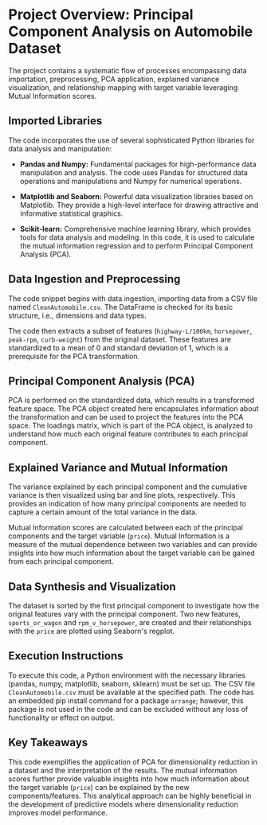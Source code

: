 # Project Overview: Principal Component Analysis on Automobile Dataset

The project contains a systematic flow of processes encompassing data importation, preprocessing, PCA application, explained variance visualization, and relationship mapping with target variable leveraging Mutual Information scores. 

## Imported Libraries
The code incorporates the use of several sophisticated Python libraries for data analysis and manipulation:

- **Pandas and Numpy:** Fundamental packages for high-performance data manipulation and analysis. The code uses Pandas for structured data operations and manipulations and Numpy for numerical operations.
  
- **Matplotlib and Seaborn:** Powerful data visualization libraries based on Matplotlib. They provide a high-level interface for drawing attractive and informative statistical graphics.
  
- **Scikit-learn:** Comprehensive machine learning library, which provides tools for data analysis and modeling. In this code, it is used to calculate the mutual information regression and to perform Principal Component Analysis (PCA).

## Data Ingestion and Preprocessing
The code snippet begins with data ingestion, importing data from a CSV file named `CleanAutomobile.csv`. The DataFrame is checked for its basic structure, i.e., dimensions and data types. 

The code then extracts a subset of features (`highway-L/100km`, `horsepower`, `peak-rpm`, `curb-weight`) from the original dataset. These features are standardized to a mean of 0 and standard deviation of 1, which is a prerequisite for the PCA transformation.

## Principal Component Analysis (PCA)
PCA is performed on the standardized data, which results in a transformed feature space. The PCA object created here encapsulates information about the transformation and can be used to project the features into the PCA space. The loadings matrix, which is part of the PCA object, is analyzed to understand how much each original feature contributes to each principal component.

## Explained Variance and Mutual Information
The variance explained by each principal component and the cumulative variance is then visualized using bar and line plots, respectively. This provides an indication of how many principal components are needed to capture a certain amount of the total variance in the data.

Mutual Information scores are calculated between each of the principal components and the target variable (`price`). Mutual Information is a measure of the mutual dependence between two variables and can provide insights into how much information about the target variable can be gained from each principal component.

## Data Synthesis and Visualization
The dataset is sorted by the first principal component to investigate how the original features vary with the principal component. Two new features, `sports_or_wagon` and `rpm_v_horsepower`, are created and their relationships with the `price` are plotted using Seaborn's regplot. 

## Execution Instructions
To execute this code, a Python environment with the necessary libraries (pandas, numpy, matplotlib, seaborn, sklearn) must be set up. The CSV file `CleanAutomobile.csv` must be available at the specified path. The code has an embedded pip install command for a package `arrange`; however, this package is not used in the code and can be excluded without any loss of functionality or effect on output.

## Key Takeaways
This code exemplifies the application of PCA for dimensionality reduction in a dataset and the interpretation of the results. The mutual information scores further provide valuable insights into how much information about the target variable (`price`) can be explained by the new components/features. This analytical approach can be highly beneficial in the development of predictive models where dimensionality reduction improves model performance.
